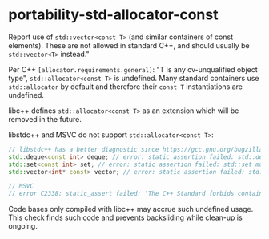 # portability-std-allocator-const

Report use of `std::vector<const T>` (and similar containers of const
elements). These are not allowed in standard C++, and should usually be
`std::vector<T>` instead.\"

Per C++ `[allocator.requirements.general]`: \"T is any cv-unqualified
object type\", `std::allocator<const T>` is undefined. Many standard
containers use `std::allocator` by default and therefore their `const T`
instantiations are undefined.

libc++ defines `std::allocator<const T>` as an extension which will be
removed in the future.

libstdc++ and MSVC do not support `std::allocator<const T>`:

```c++
// libstdc++ has a better diagnostic since https://gcc.gnu.org/bugzilla/show_bug.cgi?id=48101
std::deque<const int> deque; // error: static assertion failed: std::deque must have a non-const, non-volatile value_type
std::set<const int> set; // error: static assertion failed: std::set must have a non-const, non-volatile value_type
std::vector<int* const> vector; // error: static assertion failed: std::vector must have a non-const, non-volatile value_type

// MSVC
// error C2338: static_assert failed: 'The C++ Standard forbids containers of const elements because allocator<const T> is ill-formed.'
```

Code bases only compiled with libc++ may accrue such undefined usage.
This check finds such code and prevents backsliding while clean-up is
ongoing.
